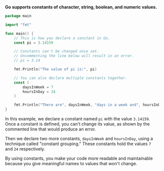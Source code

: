 **Go supports constants of character, string, boolean, and numeric values.**

```go
package main

import "fmt"

func main() {
    // This is how you declare a constant in Go.
    const pi = 3.14159

    // Constants can't be changed once set.
    // Uncommenting the line below will result in an error.
    // pi = 3.14

    fmt.Println("The value of pi is:", pi)

    // You can also declare multiple constants together.
    const (
        daysInWeek = 7
        hoursInDay = 24
    )

    fmt.Println("There are", daysInWeek, "days in a week and", hoursInDay, "hours in a day.")
}
```

In this example, we declare a constant named `pi` with the value `3.14159`. Once a constant is defined, you can't change its value, as shown by the commented line that would produce an error.

Then we declare two more constants, `daysInWeek` and `hoursInDay`, using a technique called "constant grouping." These constants hold the values `7` and `24` respectively.

By using constants, you make your code more readable and maintainable because you give meaningful names to values that won't change.
